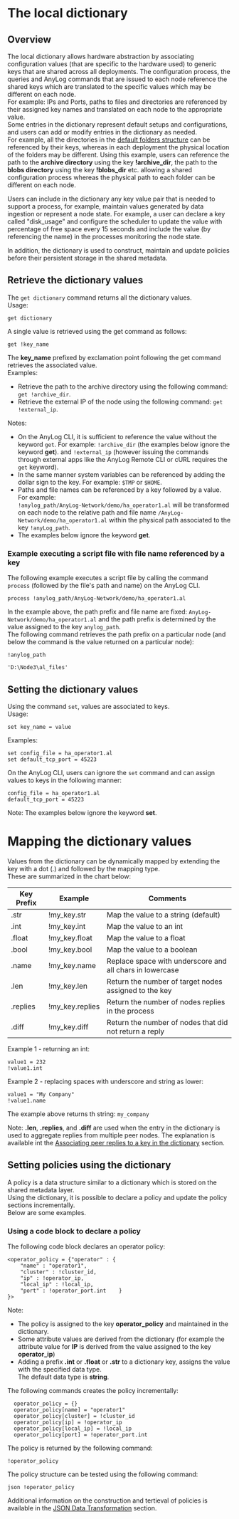 # The local dictionary

## Overview
The local dictionary allows hardware abstraction by associating configuration values (that are specific to the hardware used)
to generic keys that are shared across all deployments. The configuration process, the queries and AnyLog commands that are
issued to each node reference the shared keys which are translated to the specific values which may be different on each node.  
For example: IPs and Ports, paths to files and directories are referenced by their assigned key names and translated on each node
to the appropriate value.  
Some entries in the dictionary represent default setups and configurations, and users can add or modify entries in
the dictionary as needed.  
For example, all the directories in the [default folders structure](getting%20started.md#local-directory-structure)
can be referenced by their keys, whereas in each deployment the physical location of the folders may be different.
Using this example, users can reference the path to the **archive directory** using the key **!archive_dir**, the
path to the **blobs directory** using the key **!blobs_dir** etc. allowing a shared configuration process whereas the 
physical path to each folder can be different on each node.


Users can include in the dictionary any key value pair that is needed to support a process, for example, maintain values
generated by data ingestion or represent a node state. For example, a user can declare a key called "disk_usage" and
configure the scheduler to update the value with percentage of free space every 15 seconds and include the value
(by referencing the name) in the processes monitoring the node state.

In addition, the dictionary is used to construct, maintain and update policies before their persistent storage in the shared metadata.

## Retrieve the dictionary values

The ```get dictionary``` command returns all the dictionary values.  
Usage:
```anylog
get dictionary
```

A single value is retrieved using the get command as follows:
```anylog
get !key_name
```
The **key_name** prefixed by exclamation point following the get command retrieves the associated value.  
Examples:  
* Retrieve the path to the archive directory using the following command: ```get !archive_dir```.
* Retrieve the external IP of the node using the following command:  ```get !external_ip```.

Notes:
* On the AnyLog CLI, it is sufficient to reference the value without the keyword ```get```. For example: ```!archive_dir```
  (the examples below ignore the keyword **get**).
and ```!external_ip``` (however issuing the commands through external apps like the AnyLog Remote CLI or cURL requires the ```get``` keyword).
* In the same manner system variables can be referenced by adding the dollar sign to the key. For example: ```$TMP``` or ```$HOME```.
* Paths and file names can be referenced by a key followed by a value. For example:  
```!anylog_path/AnyLog-Network/demo/ha_operator1.al``` will be transformed on each node to the relative path and file name 
  ```/AnyLog-Network/demo/ha_operator1.al``` within the physical path associated to the key ```!anyLog_path```.
* The examples below ignore the keyword **get**.  
  
### Example executing a script file with file name referenced by a key
The following example executes a script file by calling the command ```process``` (followed by the file's path and name) on the AnyLog CLI. 
```anylog
process !anylog_path/AnyLog-Network/demo/ha_operator1.al
```
In the example above, the path prefix and file name are fixed: ```AnyLog-Network/demo/ha_operator1.al``` and the path
prefix is determined by the value assigned to the key ```anylog_path```.  
The following command retrieves the path prefix on a particular node (and below the command is the value returned on a particular node):
```anylog
!anylog_path

'D:\Node3\al_files'
```
  
## Setting the dictionary values

Using the command ```set```, values are associated to keys.     
Usage:
```anylog
set key_name = value
```
Examples:
```anylog
set config_file = ha_operator1.al
set default_tcp_port = 45223 
```
On the AnyLog CLI, users can ignore the ```set``` command and can assign values to keys in the following manner:
```anylog
config_file = ha_operator1.al
default_tcp_port = 45223 
```
Note: The examples below ignore the keyword **set**.

# Mapping the dictionary values

Values from the dictionary can be dynamically mapped by extending the key with a dot (.) and followed by the mapping type.  
These are summarized in the chart below:

| Key Prefix  | Example                 | Comments     |
| ----------- | ------------------------| ----------- | 
| .str        | !my_key.str             | Map the value to a string (default)     |
| .int        | !my_key.int             | Map the value to an int     |
| .float      | !my_key.float           | Map the value to a float     |
| .bool       | !my_key.bool            | Map the value to a boolean   |
| .name       | !my_key.name            | Replace space with underscore and all chars in lowercase   |
| .len        | !my_key.len            | Return the number of target nodes assigned to the key   |
| .replies    | !my_key.replies        | Return the number of nodes replies in the process   | 
| .diff       | !my_key.diff           | Return the number of nodes that did not return a reply   |

Example 1 - returning an int:
```anylog
value1 = 232
!value1.int 
```
Example 2 - replacing spaces with underscore and string as lower:
```anylog
value1 = "My Company"
!value1.name
```
The example above returns th string: ```my_company```

Note: **.len**, **.replies**, and **.diff** are used when the entry in the dictionary is used to aggregate replies 
from multiple peer nodes. The explanation is available int the 
[Associating peer replies to a key in the dictionary](network%20processing.md#associating-peer-replies-to-a-key-in-the-dictionary) section.


## Setting policies using the dictionary

A policy is a data structure similar to a dictionary which is stored on the shared metadata layer.  
Using the dictionary, it is possible to declare a policy and update the policy sections incrementally.  
Below are some examples.

### Using a code block to declare a policy

The following code block declares an operator policy:

```anylog
<operator_policy = {"operator" : {
    "name" : "operator1",
    "cluster" : !cluster_id,
    "ip" : !operator_ip,
    "local_ip" : !local_ip,
    "port" : !operator_port.int    }
}>
```
Note:
* The policy is assigned to the key **operator_policy** and maintained in the dictionary.
* Some attribute values are derived from the dictionary (for example the attribute value for **IP** is derived 
  from the value assigned to the key **operator_ip**)
* Adding a prefix **.int** or **.float** or **.str** to a dictionary key, assigns the value with the specified data type.  
The default data type is **string**.
  
The following commands creates the policy incrementally:

```anylog
  operator_policy = {}
  operator_policy[name] = "operator1"
  operator_policy[cluster] = !cluster_id
  operator_policy[ip] = !operator_ip
  operator_policy[local_ip] = !local_ip
  operator_policy[port] = !operator_port.int 
```

The policy is returned by the following command:
```anylog
!operator_policy
```

The policy structure can be tested using the following command:
```anylog
json !operator_policy
```

Additional information on the construction and tertieval of policies is available in the
[JSON Data Transformation](json%20data%20transformation.md#json-data-transformation) section.